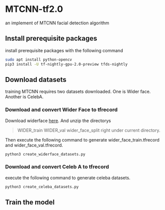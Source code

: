 # MTCNN-tf2.0
an implement of MTCNN facial detection algorithm

## Install prerequisite packages

install prerequisite packages with the following command

```bash
sudo apt install python-opencv
pip3 install -U tf-nightly-gpu-2.0-preview tfds-nightly
```

## Download datasets

training MTCNN requires two datasets downloaded. One is Wider face. Another is CelebA.

### Download and convert Wider Face to tfrecord

Download widerface [here](http://shuoyang1213.me/WIDERFACE/). And unzip the directorys
>WIDER_train WIDER_val wider_face_split
right under current directory.

Then execute the following command to generate wider_face_train.tfrecord and wider_face_val.tfrecord.
```bash
python3 create_widerface_datasets.py
```

### Download and convert Celeb A to tfrecord

execute the following command to generate celeba datasets.
```bash
python3 create_celeba_datasets.py
```

## Train the model
